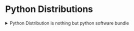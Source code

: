# Python Distributions
<details>
      <summary>Python Distribution is nothing but python software bundle</summary>
  1. python software
  2. Application Specific Libraries
  3. Editors
</details>
